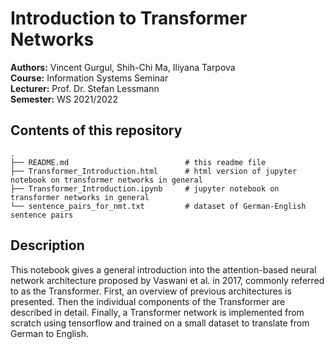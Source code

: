 # Introduction to Transformer Networks

__Authors:__ Vincent Gurgul, Shih-Chi Ma, Iliyana Tarpova\
__Course:__ Information Systems Seminar\
__Lecturer:__ Prof. Dr. Stefan Lessmann\
__Semester:__ WS 2021/2022

## Contents of this repository

```
.
├── README.md                          # this readme file
├── Transformer_Introduction.html      # html version of jupyter notebook on transformer networks in general
├── Transformer_Introduction.ipynb     # jupyter notebook on transformer networks in general
└── sentence_pairs_for_nmt.txt         # dataset of German-English sentence pairs
```

## Description

This notebook gives a general introduction into the attention-based neural network architecture proposed by Vaswani et al. in 2017, commonly referred to as the Transformer. First, an overview of previous architectures is presented. Then the individual components of the Transformer are described in detail. Finally, a Transformer network is implemented from scratch using tensorflow and trained on a small dataset to translate from German to English.
